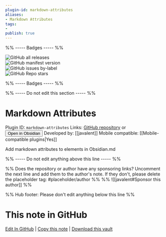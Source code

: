 ```yaml
---
plugin-id: markdown-attributes
aliases:
- Markdown Attributes
tags: 
- 
publish: true
---
```


%% ----- Badges ----- %%

![GitHub all releases](https://img.shields.io/github/downloads/javalent/markdown-attributes/total?color=573E7A&logo=github&style=for-the-badge)   
![GitHub manifest version](https://img.shields.io/github/manifest-json/v/javalent/markdown-attributes?color=573E7A&logo=github&style=for-the-badge)   
![GitHub issues by-label](https://img.shields.io/github/issues/javalent/markdown-attributes/help%20wanted?color=573E7A&logo=github&style=for-the-badge)   
![GitHub Repo stars](https://img.shields.io/github/stars/javalent/markdown-attributes?color=573E7A&logo=github&style=for-the-badge)

%% ----- Badges ----- %%

%% ----- Do not edit this section ----- %%

# Markdown Attributes

Plugin ID: `markdown-attributes`
Links: [GitHub repository](https://github.com/javalent/markdown-attributes) or [<button id=HH>Open in Obsidian</button>](obsidian://show-plugin?id=markdown-attributes)
Developed by: [[javalent]]
Mobile compatible: [[Mobile-compatible plugins|Yes]]

Add markdown attributes to elements in Obsidian.md

%% ----- Do not edit anything above this line ----- %% 

%% Does the repository or author have any sponsoring links? Uncomment the next line and add them to the author's note. If they don't, please delete the placeholder tag: #placeholder/author %%
%% ![[javalent#Sponsor this author]] %%

%% Hub footer: Please don't edit anything below this line %%

# This note in GitHub

<span class="git-footer">[Edit In GitHub](https://github.dev/obsidian-community/obsidian-hub/blob/main/02%20-%20Community%20Expansions/02.05%20All%20Community%20Expansions/Plugins/markdown-attributes.md "git-hub-edit-note") | [Copy this note](https://raw.githubusercontent.com/obsidian-community/obsidian-hub/main/02%20-%20Community%20Expansions/02.05%20All%20Community%20Expansions/Plugins/markdown-attributes.md "git-hub-copy-note") | [Download this vault](https://github.com/obsidian-community/obsidian-hub/archive/refs/heads/main.zip "git-hub-download-vault") </span>
